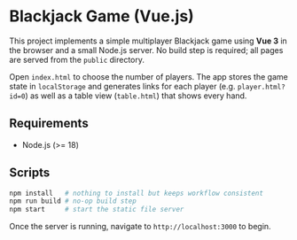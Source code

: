 # Blackjack Game (Vue.js)

This project implements a simple multiplayer Blackjack game using **Vue 3** in the browser and a small Node.js server. No build step is required; all pages are served from the `public` directory.

Open `index.html` to choose the number of players. The app stores the game state in `localStorage` and generates links for each player (e.g. `player.html?id=0`) as well as a table view (`table.html`) that shows every hand.

## Requirements

- Node.js (>= 18)

## Scripts

```bash
npm install   # nothing to install but keeps workflow consistent
npm run build # no-op build step
npm start     # start the static file server
```

Once the server is running, navigate to `http://localhost:3000` to begin.
